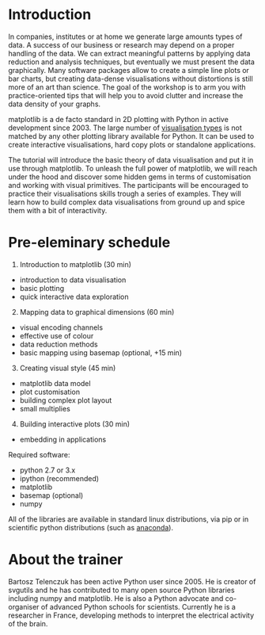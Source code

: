 # Introduction

In companies, institutes or at home we generate large amounts types of data. A success of our business or research may depend on a proper handling of the data. We can extract 
meaningful patterns by applying data reduction and analysis techniques, but eventually we must present the data graphically. Many software packages allow to create a simple line plots or bar charts, but creating data-dense visualisations without distortions is still more of an art than science. The goal of the workshop is to arm you with practice-oriented tips that will help you to avoid clutter and increase the data density of your graphs.

matplotlib is a de facto standard in 2D plotting with Python in active development since 2003. The large number of [visualisation types](http://matplotlib.org/gallery.html) is not matched by any other plotting library available for Python. It can be used to create interactive visualisations, hard copy plots or standalone applications.

The tutorial will introduce the basic theory of data visualisation and put it in use through matplotlib. To unleash the full power of matplotlib, we will reach under the hood and discover some hidden gems in terms of customisation and working with visual primitives. The participants will be encouraged to practice their visualisations skills trough a series of examples. They will learn how to build complex data visualisations from ground up and spice them with a bit of interactivity. 

# Pre-eleminary schedule

1) Introduction to matplotlib (30 min)
- introduction to data visualisation
- basic plotting
- quick interactive data exploration

2) Mapping data to graphical dimensions (60 min)
- visual encoding channels
- effective use of colour
- data reduction methods
- basic mapping using basemap (optional, +15 min)

3) Creating visual style (45 min)
- matplotlib data model
- plot customisation
- building complex plot layout
- small multiplies

4) Building interactive plots (30 min)
- embedding in applications


Required software:
- python 2.7 or 3.x
- ipython (recommended)
- matplotlib
- basemap (optional)
- numpy

All of the libraries are available in standard linux distributions, via pip or in scientific python distributions (such as [anaconda](https://store.continuum.io/cshop/anaconda/)).

# About the trainer

Bartosz Telenczuk has been active Python user since 2005. He is creator of svgutils and he  has contributed to many open source Python libraries including numpy and matplotlib.  He is also a Python advocate and co-organiser of advanced Python schools for scientists. Currently he is a researcher in France, developing methods to interpret the electrical activity of the brain.

